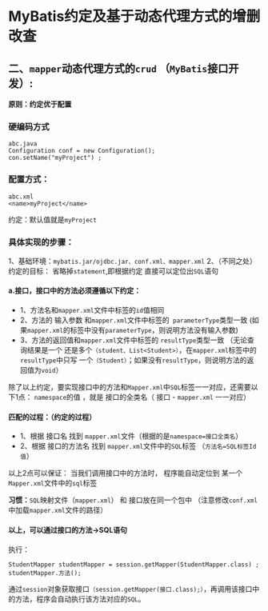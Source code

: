 # MyBatis约定及基于动态代理方式的增删改查

## 二、`mapper`动态代理方式的`crud` （`MyBatis`接口开发）:


**原则：约定优于配置**

### 硬编码方式



```
abc.java
Configuration conf = new Configuration();
con.setName("myProject") ;
```

### 配置方式：



```
abc.xml   
<name>myProject</name>
```



约定：默认值就是`myProject`



### 具体实现的步骤：

1、基础环境：`mybatis.jar/ojdbc.jar、conf.xml、mapper.xml`
2、（不同之处）
​	约定的目标： 省略掉`statement`,即根据约定 直接可以定位出`SQL`语句
#### a.接口，接口中的方法必须遵循以下约定：
- 1、方法名和`mapper.xml`文件中标签的`id`值相同
- 2、方法的 输入参数 和`mapper.xml`文件中标签的` parameterType`类型一致 (如果`mapper.xml`的标签中没有`parameterType`，则说明方法没有输入参数)
- 3、方法的返回值和`mapper.xml`文件中标签的 `resultType`类型一致 （无论查询结果是一个 还是多个`（student、List<Student>）`，在`mapper.xml`标签中的`resultType`中只写 一个`（Student）`；如果没有`resultType`，则说明方法的返回值为`void`）

除了以上约定，要实现接口中的方法和`Mapper.xml`中`SQL`标签一一对应，还需要以下1点：
`namespace`的值 ，就是 接口的全类名（ 接口 - `mapper.xml` 一一对应）


#### 匹配的过程：（约定的过程）
- 1、根据 接口名 找到 `mapper.xml`文件（根据的是`namespace=接口全类名`）
- 2、根据 接口的方法名 找到 `mapper.xml`文件中的`SQL`标签 （`方法名=SQL标签Id值`）

以上2点可以保证： 当我们调用接口中的方法时，
程序能自动定位到 某一个`Mapper.xml`文件中的`sql`标签



**习惯：**`SQL`映射文件（`mapper.xml`） 和 接口放在同一个包中 （注意修改`conf.xml`中加载`mapper.xml`文件的路径）




#### 以上，可以通过接口的方法->SQL语句

执行：

```
StudentMapper studentMapper = session.getMapper(StudentMapper.class) ;
studentMapper.方法();
```

通过`session`对象获取接口`（session.getMapper(接口.class);）`，再调用该接口中的方法，程序会自动执行该方法对应的`SQL`。
